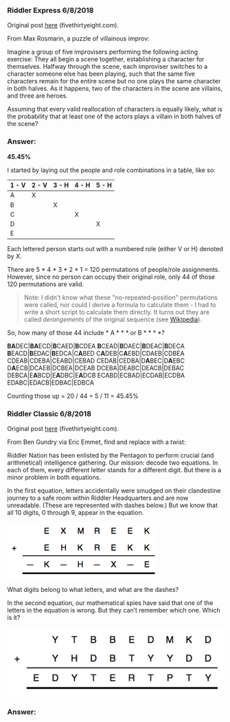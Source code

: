### Riddler Express 6/8/2018

Original post [here](https://fivethirtyeight.com/features/the-case-of-the-smudged-secret-message/) (fivethirtyeight.com).

From Max Rosmarin, a puzzle of villainous improv:

Imagine a group of five improvisers performing the following acting exercise: They all begin a scene together, establishing a character for themselves. Halfway through the scene, each improviser switches to a character someone else has been playing, such that the same five characters remain for the entire scene but no one plays the same character in both halves. As it happens, two of the characters in the scene are villains, and three are heroes.

Assuming that every valid reallocation of characters is equally likely, what is the probability that at least one of the actors plays a villain in both halves of the scene?

### Answer:

**45.45%**

I started by laying out the people and role combinations in a table, like so:

 |1 - V|2 - V|3 - H|4 - H|5 - H
-|-|-|-|-
A|X| | | | 
B| |X| | | 
C| | |X| | 
D| | | |X| 
E| | | | |X

Each lettered person starts out with a numbered role (either V or H) denoted by *X*.

There are 5 * 4 * 3 * 2 * 1 = 120 permutations of people/role assignments. However, since no person can occupy their original role, only 44 of those 120 permutations are valid. 

> Note: I didn't know what these "no-repeated-position" permutations were called, nor could I derive a formula to calculate them - I had to write a short script to calculate them directly. It turns out they are called *derangements* of the original sequence (see [Wikipedia](https://en.wikipedia.org/wiki/Derangement)).

So, how many of those 44 include * A * * * or B * * * *?

**BA**DEC|**BA**ECD|**B**CAED|**B**CDEA 
**B**CEAD|**B**DAEC|**B**DEAC|**B**DECA
**B**EACD|**B**EDAC|**B**EDCA|C**A**BED
C**A**DEB|C**A**EBD|CDAEB|CDBEA
CDEAB|CDEBA|CEABD|CEBAD
CEDAB|CEDBA|D**A**BEC|D**A**EBC
D**A**ECB|DCAEB|DCBEA|DCEAB
DCEBA|DEABC|DEACB|DEBAC
DEBCA|E**A**BCD|E**A**DBC|E**A**DCB
ECABD|ECBAD|ECDAB|ECDBA
EDABC|EDACB|EDBAC|EDBCA

Counting those up = 20 / 44 = 5 / 11 = 45.45%

### Riddler Classic 6/8/2018

Original post [here](https://fivethirtyeight.com/features/the-case-of-the-smudged-secret-message/) (fivethirtyeight.com).

From Ben Gundry via Eric Emmet, find and replace with a twist:

Riddler Nation has been enlisted by the Pentagon to perform crucial (and arithmetical) intelligence gathering. Our mission: decode two equations. In each of them, every different letter stands for a different digit. But there is a minor problem in both equations.

In the first equation, letters accidentally were smudged on their clandestine journey to a safe room within Riddler Headquarters and are now unreadable. (These are represented with dashes below.) But we know that all 10 digits, 0 through 9, appear in the equation.

![Message 1](message1.png)

What digits belong to what letters, and what are the dashes?

In the second equation, our mathematical spies have said that one of the letters in the equation is wrong. But they can’t remember which one. Which is it?

![Message 2](message2.png)

### Answer:
